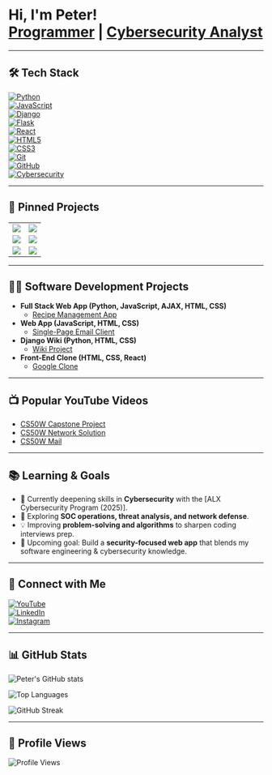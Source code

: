 <h1>
  Hi, I'm Peter! <br/>
  <a href="https://github.com/pgatundu">Programmer</a> | 
  <a href="https://www.linkedin.com/in/peter-gatundu-66a694304/">Cybersecurity Analyst</a>
</h1>

---

## 🛠 Tech Stack
[![Python](https://img.shields.io/badge/Python-3776AB?style=for-the-badge&logo=python&logoColor=white)](https://github.com/pgatundu/recipe_project)  
[![JavaScript](https://img.shields.io/badge/JavaScript-F7DF1E?style=for-the-badge&logo=javascript&logoColor=black)](https://github.com/pgatundu/Mail)  
[![Django](https://img.shields.io/badge/Django-092E20?style=for-the-badge&logo=django&logoColor=white)](https://github.com/pgatundu/Networking)  
[![Flask](https://img.shields.io/badge/Flask-000000?style=for-the-badge&logo=flask&logoColor=white)](https://github.com/pgatundu/recipe_project)  
[![React](https://img.shields.io/badge/React-20232A?style=for-the-badge&logo=react&logoColor=61DAFB)](https://github.com/pgatundu/google_clone)  
[![HTML5](https://img.shields.io/badge/HTML5-E34F26?style=for-the-badge&logo=html5&logoColor=white)](https://github.com/pgatundu/Mail,https://github.com/pgatundu/google_clone)  
[![CSS3](https://img.shields.io/badge/CSS3-1572B6?style=for-the-badge&logo=css3&logoColor=white)](https://github.com/pgatundu/Mail,https://github.com/pgatundu/google_clone)  
[![Git](https://img.shields.io/badge/Git-F05032?style=for-the-badge&logo=git&logoColor=white)](https://github.com/pgatundu)  
[![GitHub](https://img.shields.io/badge/GitHub-181717?style=for-the-badge&logo=github&logoColor=white)](https://github.com/pgatundu)  
[![Cybersecurity](https://img.shields.io/badge/Cybersecurity-2E8B57?style=for-the-badge&logo=datadog&logoColor=white)](https://github.com/pgatundu/Networking)  

---

## 📌 Pinned Projects
<table>
  <tr>
    <td>
      <a href="https://github.com/pgatundu/recipe_project" title="A full-stack Django app for uploading, searching, and rating recipes with real-time AJAX features.">
        <img src="https://github-readme-stats.vercel.app/api/pin/?username=pgatundu&repo=recipe_project&theme=tokyonight" />
      </a>
    </td>
    <td>
      <a href="https://github.com/pgatundu/Networking" title="A Django social media app with authentication, posts, likes, follows, and personalized feeds.">
        <img src="https://github-readme-stats.vercel.app/api/pin/?username=pgatundu&repo=Networking&theme=tokyonight" />
      </a>
    </td>
  </tr>
  <tr>
    <td>
      <a href="https://github.com/pgatundu/Mail" title="A single-page email client built with JavaScript, HTML, and CSS, featuring inbox, archive, and reply.">
        <img src="https://github-readme-stats.vercel.app/api/pin/?username=pgatundu&repo=Mail&theme=tokyonight" />
      </a>
    </td>
    <td>
      <a href="https://github.com/pgatundu/Commerce" title="A Django-powered e-commerce auction site with bidding, comments, categories, and watchlist support.">
        <img src="https://github-readme-stats.vercel.app/api/pin/?username=pgatundu&repo=Commerce&theme=tokyonight" />
      </a>
    </td>
  </tr>
  <tr>
    <td>
      <a href="https://github.com/pgatundu/Wiki" title="A Django-based encyclopedia where users can search, create, edit, and view Markdown-powered wiki entries.">
        <img src="https://github-readme-stats.vercel.app/api/pin/?username=pgatundu&repo=Wiki&theme=tokyonight" />
      </a>
    </td>
    <td>
      <a href="https://github.com/pgatundu/google_clone" title="A front-end clone of Google Search, Image Search, and Advanced Search built with HTML and CSS.">
        <img src="https://github-readme-stats.vercel.app/api/pin/?username=pgatundu&repo=google_clone&theme=tokyonight" />
      </a>
    </td>
  </tr>
</table>

---

## 👨‍💻 Software Development Projects
- **Full Stack Web App (Python, JavaScript, AJAX, HTML, CSS)**  
  - [Recipe Management App](https://github.com/pgatundu/recipe_project)
- **Web App (JavaScript, HTML, CSS)**  
  - [Single-Page Email Client](https://github.com/pgatundu/Mail)
- **Django Wiki (Python, HTML, CSS)**  
  - [Wiki Project](https://github.com/pgatundu/Wiki)
- **Front-End Clone (HTML, CSS, React)**  
  - [Google Clone](https://github.com/pgatundu/google_clone)

---

## 📺 Popular YouTube Videos
- [CS50W Capstone Project](https://www.youtube.com/watch?v=3dGPWkrxVtM)  
- [CS50W Network Solution](https://www.youtube.com/watch?v=bkHckVb3fMQ&t=25s)  
- [CS50W Mail](https://www.youtube.com/watch?v=2ew8CA6BR0s&t=10s)  

---

## 📚 Learning & Goals
- 🌱 Currently deepening skills in **Cybersecurity** with the [ALX Cybersecurity Program (2025)].  
- 🔐 Exploring **SOC operations, threat analysis, and network defense**.  
- 💡 Improving **problem-solving and algorithms** to sharpen coding interviews prep.  
- 🚀 Upcoming goal: Build a **security-focused web app** that blends my software engineering & cybersecurity knowledge.  

---

## 🤳 Connect with Me
[![YouTube](https://img.shields.io/badge/YouTube-%23FF0000.svg?style=for-the-badge&logo=YouTube&logoColor=white)](https://www.youtube.com/@thepnesh)  
[![LinkedIn](https://img.shields.io/badge/LinkedIn-%230077B5.svg?style=for-the-badge&logo=linkedin&logoColor=white)](https://linkedin.com/in/peter-gatundu-66a694304/)  
[![Instagram](https://img.shields.io/badge/Instagram-%23E4405F.svg?style=for-the-badge&logo=Instagram&logoColor=white)](https://www.instagram.com/munenegatundu/)  

---

## 📊 GitHub Stats
![Peter's GitHub stats](https://github-readme-stats.vercel.app/api?username=pgatundu&show_icons=true&theme=tokyonight)

![Top Languages](https://github-readme-stats.vercel.app/api/top-langs/?username=pgatundu&layout=compact&theme=tokyonight)

![GitHub Streak](https://github-readme-streak-stats.herokuapp.com/?user=pgatundu&theme=tokyonight)

---

## 👀 Profile Views
![Profile Views](https://komarev.com/ghpvc/?username=pgatundu&color=blue&style=flat-square)
